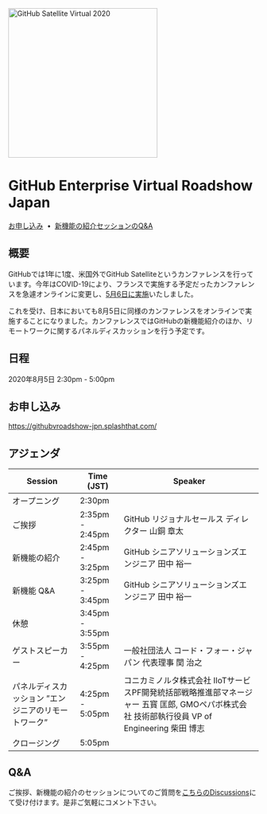 <img src="https://user-images.githubusercontent.com/20879614/79027009-74be3500-7b3f-11ea-8555-bbafe6e98f14.png" width="300" alt="GitHub Satellite Virtual 2020">

# GitHub Enterprise Virtual Roadshow Japan

[お申し込み](https://githubvroadshow-jpn.splashthat.com/)
&nbsp;•&nbsp;
[新機能の紹介セッションのQ&A](https://githubvroadshow-jpn.splashthat.com/)

## 概要

GitHubでは1年に1度、米国外でGitHub Satelliteというカンファレンスを行っています。今年はCOVID-19により、フランスで実施する予定だったカンファレンスを急遽オンラインに変更し、[5月6日に実施](https://bit.ly/2z7rgZ4)いたしました。

これを受け、日本においても8月5日に同様のカンファレンスをオンラインで実施することになりました。カンファレンスではGitHubの新機能紹介のほか、リモートワークに関するパネルディスカッションを行う予定です。

## 日程

2020年8月5日 2:30pm - 5:00pm

## お申し込み

https://githubvroadshow-jpn.splashthat.com/

## アジェンダ

| Session  | Time (JST) | Speaker  |
|---|---|---|
| オープニング  | 2:30pm | |
| ご挨拶  | 2:35pm - 2:45pm | GitHub リジョナルセールス ディレクター 山銅 章太 | 
| 新機能の紹介 | 2:45pm - 3:25pm | GitHub シニアソリューションズエンジニア 田中 裕一 |
| 新機能 Q&A | 3:25pm - 3:45pm | GitHub シニアソリューションズエンジニア 田中 裕一 |
| 休憩 | 3:45pm - 3:55pm | |
| ゲストスピーカー | 3:55pm - 4:25pm | 一般社団法人 コード・フォー・ジャパン 代表理事 関 治之 |
| パネルディスカッション ”エンジニアのリモートワーク” | 4:25pm - 5:05pm | コニカミノルタ株式会社 IIoTサービスPF開発統括部戦略推進部マネージャー 五寳 匡郎, GMOペパボ株式会社 技術部執行役員 VP of Engineering 柴田 博志 |
| クロージング | 5:05pm | |


## Q&A

ご挨拶、新機能の紹介のセッションについてのご質問を[こちらのDiscussions](https://github.com/githubevents/JapanMeetup/discussions/2)にて受け付けます。是非ご気軽にコメント下さい。
